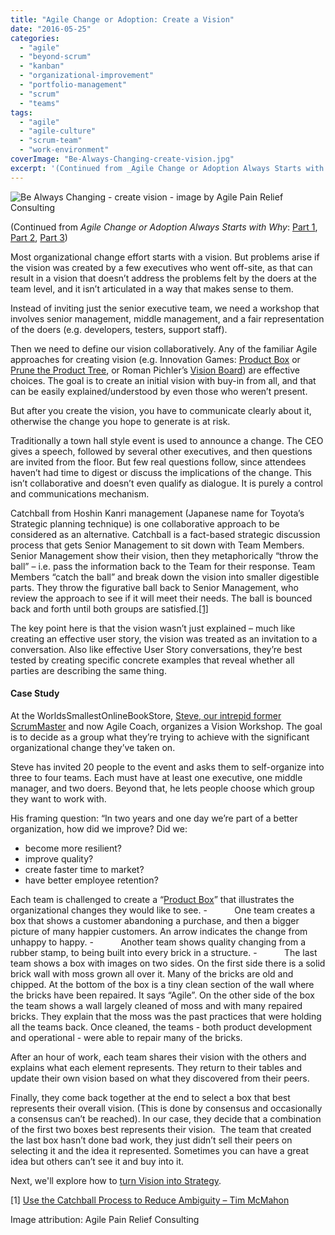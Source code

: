 ```yaml
---
title: "Agile Change or Adoption: Create a Vision"
date: "2016-05-25"
categories: 
  - "agile"
  - "beyond-scrum"
  - "kanban"
  - "organizational-improvement"
  - "portfolio-management"
  - "scrum"
  - "teams"
tags: 
  - "agile"
  - "agile-culture"
  - "scrum-team"
  - "work-environment"
coverImage: "Be-Always-Changing-create-vision.jpg"
excerpt: '(Continued from _Agile Change or Adoption Always Starts with Why_: [Part'
---
```


![Be Always Changing - create vision - image by Agile Pain Relief Consulting](src/content/blog/agile-change-or-adoption-create-a-vision/images/Be-Always-Changing-create-vision.jpg)

(Continued from _Agile Change or Adoption Always Starts with Why_: [Part 1](/blog/agile-change-or-adoption-always-starts-with-why), [Part 2](/blog/agile-change-or-adoption-the-steps-to-go-from-why-to-how), [Part 3](/blog/agile-change-or-adoption-sense-your-current-culture))

Most organizational change effort starts with a vision. But problems arise if the vision was created by a few executives who went off-site, as that can result in a vision that doesn’t address the problems felt by the doers at the team level, and it isn’t articulated in a way that makes sense to them.

Instead of inviting just the senior executive team, we need a workshop that involves senior management, middle management, and a fair representation of the doers (e.g. developers, testers, support staff).

Then we need to define our vision collaboratively. Any of the familiar Agile approaches for creating vision (e.g. Innovation Games: [Product Box](https://stormz.me/en/blog/stormz-games-product-box1) or [Prune the Product Tree](https://lucidspark.com/templates/prune-the-product-tree#:~:text=Prune%20the%20Product%20Tree%20is,which%20ones%20to%20let%20go.), or Roman Pichler’s [Vision Board](https://www.romanpichler.com/blog/the-product-vision-board/)) are effective choices. The goal is to create an initial vision with buy-in from all, and that can be easily explained/understood by even those who weren’t present.

But after you create the vision, you have to communicate clearly about it, otherwise the change you hope to generate is at risk.

Traditionally a town hall style event is used to announce a change. The CEO gives a speech, followed by several other executives, and then questions are invited from the floor. But few real questions follow, since attendees haven’t had time to digest or discuss the implications of the change. This isn’t collaborative and doesn’t even qualify as dialogue. It is purely a control and communications mechanism.

Catchball from Hoshin Kanri management (Japanese name for Toyota’s Strategic planning technique) is one collaborative approach to be considered as an alternative. Catchball is a fact-based strategic discussion process that gets Senior Management to sit down with Team Members. Senior Management show their vision, then they metaphorically “throw the ball” – i.e. pass the information back to the Team for their response. Team Members “catch the ball” and break down the vision into smaller digestible parts. They throw the figurative ball back to Senior Management, who review the approach to see if it will meet their needs. The ball is bounced back and forth until both groups are satisfied.[\[1\]](#footnotes)

The key point here is that the vision wasn’t just explained – much like creating an effective user story, the vision was treated as an invitation to a conversation. Also like effective User Story conversations, they’re best tested by creating specific concrete examples that reveal whether all parties are describing the same thing.

#### Case Study

At the WorldsSmallestOnlineBookStore, [Steve, our intrepid former ScrumMaster](/blog/the-scrummaster-tales) and now Agile Coach, organizes a Vision Workshop. The goal is to decide as a group what they’re trying to achieve with the significant organizational change they’ve taken on.

Steve has invited 20 people to the event and asks them to self-organize into three to four teams. Each must have at least one executive, one middle manager, and two doers. Beyond that, he lets people choose which group they want to work with.

His framing question: “In two years and one day we’re part of a better organization, how did we improve? Did we:

- become more resilient?
- improve quality?
- create faster time to market?
- have better employee retention?

Each team is challenged to create a “[Product Box](https://stormz.me/en/blog/stormz-games-product-box1)” that illustrates the organizational changes they would like to see. -           One team creates a box that shows a customer abandoning a purchase, and then a bigger picture of many happier customers. An arrow indicates the change from unhappy to happy. -           Another team shows quality changing from a rubber stamp, to being built into every brick in a structure. -           The last team shows a box with images on two sides. On the first side there is a solid brick wall with moss grown all over it. Many of the bricks are old and chipped. At the bottom of the box is a tiny clean section of the wall where the bricks have been repaired. It says “Agile”. On the other side of the box the team shows a wall largely cleaned of moss and with many repaired bricks. They explain that the moss was the past practices that were holding all the teams back. Once cleaned, the teams - both product development and operational - were able to repair many of the bricks.

After an hour of work, each team shares their vision with the others and explains what each element represents. They return to their tables and update their own vision based on what they discovered from their peers.

Finally, they come back together at the end to select a box that best represents their overall vision. (This is done by consensus and occasionally a consensus can’t be reached). In our case, they decide that a combination of the first two boxes best represents their vision.  The team that created the last box hasn’t done bad work, they just didn’t sell their peers on selecting it and the idea it represented. Sometimes you can have a great idea but others can’t see it and buy into it.

Next, we'll explore how to [turn Vision into Strategy](/blog/agile-change-or-adoption-turn-vision-into-strategy).

\[1\] [Use the Catchball Process to Reduce Ambiguity – Tim McMahon](https://www.aleanjourney.com/2011/12/use-catchball-process-to-reduce.html)

Image attribution: Agile Pain Relief Consulting
